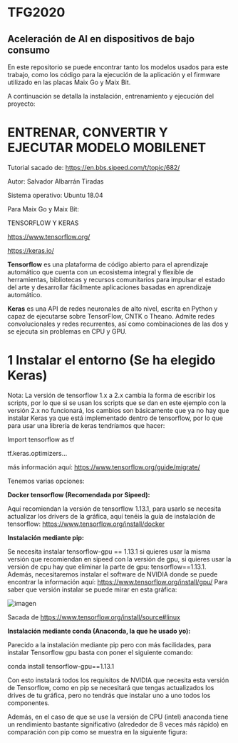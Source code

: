 # TFG2020
## Aceleración de AI en dispositivos de bajo consumo


En este repositorio se puede encontrar tanto los modelos usados para este trabajo, como los código para la ejecución de la aplicación y el firmware utilizado en las placas Maix Go y Maix Bit.

A continuación se detalla la instalación, entrenamiento y ejecución del proyecto:



# ENTRENAR, CONVERTIR Y EJECUTAR MODELO MOBILENET
Tutorial sacado de: https://en.bbs.sipeed.com/t/topic/682/

Autor: Salvador Albarrán Tiradas

Sistema operativo: Ubuntu 18.04

Para Maix Go y Maix Bit:

TENSORFLOW Y KERAS

https://www.tensorflow.org/

https://keras.io/
 
**Tensorflow** es una plataforma de código abierto para el aprendizaje automático que cuenta con un ecosistema integral y flexible de herramientas, bibliotecas y recursos comunitarios para impulsar el estado del arte y desarrollar fácilmente aplicaciones basadas en aprendizaje automático.

**Keras** es una API de redes neuronales de alto nivel, escrita en Python y capaz de ejecutarse sobre TensorFlow, CNTK o Theano.
Admite redes convolucionales y redes recurrentes, así como combinaciones de las dos y se ejecuta sin problemas en CPU y GPU.

# 1 Instalar el entorno (Se ha elegido Keras)
Nota: La versión de tensorflow 1.x a 2.x cambia la forma de escribir los scripts, por lo que si se usan los scripts que se dan en este ejemplo con la versión 2.x no funcionará, los cambios son básicamente que ya no hay que instalar Keras ya que está implementado dentro de tensorflow, por lo que para usar una librería de keras tendríamos que hacer:

Import tensorflow as tf

tf.keras.optimizers…

más información aquí: https://www.tensorflow.org/guide/migrate/

Tenemos varias opciones:

**Docker tensorflow (Recomendada por Sipeed):**

Aquí recomiendan la versión de tensorflow 1.13.1, para usarlo se necesita actualizar los drivers de la gráfica, aquí tenéis la guía de instalación de tensorflow:
https://www.tensorflow.org/install/docker
 
**Instalación mediante pip:**

Se necesita instalar tensorflow-gpu == 1.13.1 si quieres usar la misma versión que recomiendan en sipeed con la versión de gpu, si quieres usar la versión de cpu hay que eliminar la parte de gpu: tensorflow==1.13.1.
Además, necesitaremos instalar el software de NVIDIA donde se puede encontrar la información aquí: https://www.tensorflow.org/install/gpu/
Para saber que versión instalar se puede mirar en esta gráfica:

![imagen](../master/imagenes/Image.png)

Sacada de https://www.tensorflow.org/install/source#linux


**Instalación mediante conda (Anaconda, la que he usado yo):**

Parecido a la instalación mediante pip pero con más facilidades, para instalar Tensorflow gpu basta con poner el siguiente comando:

conda install tensorflow-gpu==1.13.1

Con esto instalará todos los requisitos de NVIDIA que necesita esta versión de Tensorflow, como en pip se necesitará que tengas actualizados los drives de tu gráfica, pero no tendrás que instalar uno a uno todos los componentes.

Además, en el caso de que se use la versión de CPU (intel) anaconda tiene un rendimiento bastante significativo (alrededor de 8 veces más rápido) en comparación con pip como se muestra en la siguiente figura:






